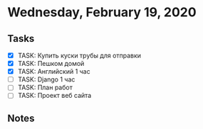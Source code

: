 # Wednesday, February 19, 2020

## Tasks
- [x] TASK: Купить куски трубы для отправки
- [x] TASK: Пешком домой
- [x] TASK: Английский 1 час
- [ ] TASK: Django 1 час
- [ ] TASK: План работ
- [ ] TASK: Проект веб сайта

## Notes
